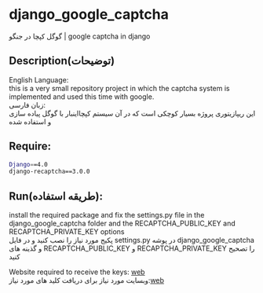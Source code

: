 # django_google_captcha
گوگل کپچا در جنگو | google captcha in django


## Description(توضیحات)
English Language:<br>
this is a very small repository project in which the captcha system is implemented and used this time with google.<br>
زبان فارسی:<br>
این ریپازیتوری پروژه بسیار کوچکی است که در آن سیستم کپچااینبار با گوگل پیاده سازی و استفاده شده

## Require:
```bash
Django==4.0
django-recaptcha==3.0.0
```

## Run(طریقه استفاده):
install the required package and fix the settings.py file in the django_google_captcha folder and the RECAPTCHA_PUBLIC_KEY and RECAPTCHA_PRIVATE_KEY options<br>
پکیج مورد نیاز را نصب کنید و در فایل settings.py در پوشه django_google_captcha و گذینه های RECAPTCHA_PUBLIC_KEY و RECAPTCHA_PRIVATE_KEY را تصحیح کنید<br>

Website required to receive the keys: <a href="https://www.google.com/recaptcha/admin/create">web</a><br>
وبسایت مورد نیاز برای دریافت کلید های مورد نیاز:<a href="https://www.google.com/recaptcha/admin/create">web</a>
